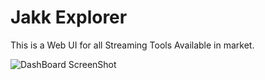 # Jakk Explorer

This is a Web UI for all Streaming Tools Available in market.


![DashBoard ScreenShot](/relative/path/to/img.jpg?raw=true "DashBoard ScreenShot")
